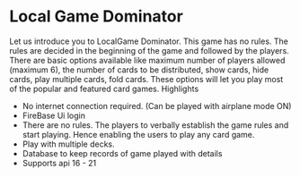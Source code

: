 # Local Game Dominator

Let us introduce you to LocalGame Dominator. This game has no rules. The rules are
decided in the beginning of the game and followed by the players. There are basic
options available like maximum number of players allowed (maximum 6), the number
of cards to be distributed, show cards, hide cards, play multiple cards, fold cards.
These options will let you play most of the popular and featured card games.
Highlights

 
- No internet connection required. (Can be played with airplane mode ON)
- FireBase Ui login
- There are no rules. The players to verbally establish the game rules and start playing. Hence enabling the users to play any card game.
- Play with multiple decks.
- Database to keep records of game played with details
- Supports api 16 - 21


